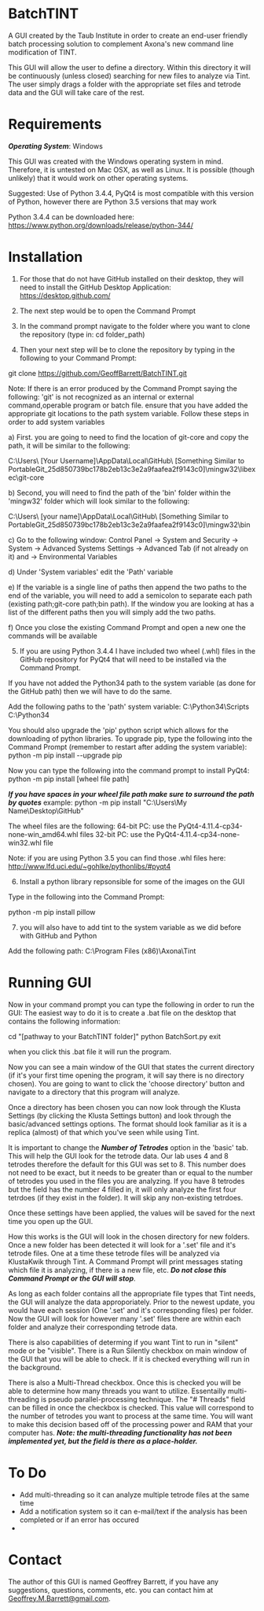 # BatchTINT
A GUI created by the Taub Institute in order to create an end-user friendly batch processing solution to complement Axona's new command line modification of TINT.

This GUI will allow the user to define a directory. Within this directory it will be continuously (unless closed) searching for new files to analyze via Tint. The user simply drags a folder with the appropriate set files and tetrode data and the GUI will take care of the rest.

# Requirements
***Operating System***: Windows

This GUI was created with the Windows operating system in mind. Therefore, it is untested on Mac OSX, as well as Linux. It is possible
(though unlikely) that it would work on other operating systems.

Suggested: Use of Python 3.4.4, PyQt4 is most compatible with this version of Python, however there are Python 3.5 versions that may work

Python 3.4.4 can be downloaded here: https://www.python.org/downloads/release/python-344/

# Installation

1) For those that do not have GitHub installed on their desktop, they will need to install the GitHub Desktop Application: 
https://desktop.github.com/

2) The next step would be to open the Command Prompt

3) In the command prompt navigate to the folder where you want to clone the repository (type in: cd folder_path)

4) Then your next step will be to clone the repository by typing in the following to your Command Prompt:

git clone https://github.com/GeoffBarrett/BatchTINT.git

Note: If there is an error produced by the Command Prompt saying the following: 
'git' is not recognized as an internal or external command,operable program or batch file.
ensure that you have added the appropriate git locations to the path system variable. Follow these steps in order to add system variables


  a) First. you are going to need to find the location of git-core and copy the path, it will be similar to the following:
  
  C:\Users\ [Your Username]\AppData\Local\GitHub\ [Something Similar to PortableGit_25d850739bc178b2eb13c3e2a9faafea2f9143c0]\mingw32\libexec\git-core
  
  b) Second, you will need to find the path of the 'bin' folder within the 'mingw32' folder which will look similar to the following:
  
  C:\Users\ [your name]\AppData\Local\GitHub\ [Something Similar to PortableGit_25d850739bc178b2eb13c3e2a9faafea2f9143c0]\mingw32\bin
  
  c) Go to the following window: Control Panel -> System and Security -> System -> Advanced Systems Settings 
  -> Advanced Tab (if not already on it) and -> Environmental Variables 
  
  d) Under 'System variables' edit the 'Path' variable
  
  e) If the variable is a single line of paths then append the two paths to the end of the variable, 
  you will need to add a semicolon to separate each path (existing path;git-core path;bin path).
  If the window you are looking at has a list of the different paths then you will simply add the two paths.
  
  f) Once you close the existing Command Prompt and open a new one the commands will be available

5) If you are using Python 3.4.4 I have included two wheel (.whl) files in the GitHub repository for PyQt4 that will need
to be installed via the Command Prompt.

If you have not added the Python34 path to the system variable (as done for the GitHub path) then we will have to do the same.

Add the following paths to the 'path' system variable:
C:\Python34\Scripts
C:\Python34

You should also upgrade the 'pip' python script which allows for the downloading of python libraries. To upgrade pip, type the
following into the Command Prompt (remember to restart after adding the system variable): python -m pip install --upgrade pip

Now you can type the following into the command prompt to install PyQt4:
python -m pip install [wheel file path] 

***If you have spaces in your wheel file path make sure to surround the path by quotes***
example: python -m pip install "C:\Users\My Name\Desktop\GitHub\"

The wheel files are the following:
64-bit PC: use the PyQt4-4.11.4-cp34-none-win_amd64.whl files
32-bit PC: use the PyQt4-4.11.4-cp34-none-win32.whl file

Note: if you are using Python 3.5 you can find those .whl files here: http://www.lfd.uci.edu/~gohlke/pythonlibs/#pyqt4

6) Install a python library repsonsible for some of the images on the GUI

Type in the following into the Command Prompt:

python -m pip install pillow

7) you will also have to add tint to the system variable as we did before with GitHub and Python

Add the following path: C:\Program Files (x86)\Axona\Tint

# Running GUI

Now in your command prompt you can type the following in order to run the GUI:
The easiest way to do it is to create a .bat file on the desktop that contains the following information:

cd "[pathway to your BatchTINT folder]"
python BatchSort.py
exit

when you click this .bat file it will run the program.

Now you can see a main window of the GUI that states the current directory (if it's your first time opening the program, it will say 
there is no directory chosen). You are going to want to click the 'choose directory' button and navigate to a directory that this program will analyze.

Once a directory has been chosen you can now look through the Klusta Settings (by clicking the Klusta Settings button) and look through the basic/advanced settings options. The format should look familiar as it is a replica (almost) of that which you've seen while using Tint.

It is important to change the ***Number of Tetrodes*** option in the 'basic' tab. This will help the GUI look for the tetrode data. Our lab uses 4 and 8 tetrodes therefore the default for this GUI was set to 8. This number does not need to be exact, but it needs to be greater than or equal to the number of tetrodes you used in the files you are analyzing. If you have 8 tetrodes but the field has the number 4 filled in, it will only analyze the first four tetrdoes (if they exist in the folder). It will skip any non-existing tetrdoes.

Once these settings have been applied, the values will be saved for the next time you open up the GUI.

How this works is the GUI will look in the chosen directory for new folders. Once a new folder has been detected it will look for a '.set' file and it's tetrode files. One at a time these tetrode files will be analyzed via KlustaKwik through Tint. A Command Prompt will print messages stating which file it is analyzing, if there is a new file, etc. ***Do not close this Command Prompt or the GUI will stop***.

As long as each folder contains all the appropriate file types that Tint needs, the GUI will analyze the data approporiately. Prior to the newest update, you would have each session (One '.set' and it's corresponding files) per folder. Now the GUI will look for however many '.set' files there are within each folder and analyze their corresponding tetrode data.

There is also capabilities of determing if you want Tint to run in "silent" mode or be "visible". There is a Run Silently checkbox on main window of the GUI that you will be able to check. If it is checked everything will run in the background.

There is also a Multi-Thread checkbox. Once this is checked you will be able to determine how many threads you want to utilize. Essentailly multi-threading is pseudo parallel-processing technique. The "# Threads" field can be filled in once the checkbox is checked. This value will correspond to the number of tetrodes you want to process at the same time. You will want to make this decision based off of the processing power and RAM that your computer has. ***Note: the multi-threading functionality has not been implemented yet, but the field is there as a place-holder.***

# To Do

- Add multi-threading so it can analyze multiple tetrode files at the same time
- Add a notification system so it can e-mail/text if the analysis has been completed or if an error has occured
- 
# Contact

The author of this GUI is named Geoffrey Barrett, if you have any suggestions, questions, comments, etc. you can contact him at Geoffrey.M.Barrett@gmail.com.
